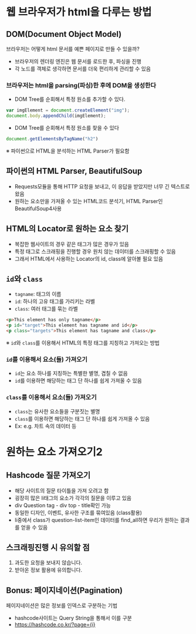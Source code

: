 # 웹 브라우저가 html을 다루는 방법
## DOM(Document Object Model)
브라우저는 어떻게 html 문서를 예쁜 페이지로 만들 수 있을까?
- 브라우저의 렌더링 엔진은 웹 문서를 로드한 후, 파싱을 진행
- 각 노드를 객체로 생각하면 문서를 더욱 편리하게 관리할 수 있음

### 브라우저는 html을 parsing(파싱)한 후에 DOM을 생성한다
- DOM Tree를 순회해서 특정 원소를 추가할 수 있다.
```JavaScript
var imgElement = document.createElement("img");
document.body.appendChild(imgElement);
```

- DOM Tree를 순회해서 특정 원소를 찾을 수 있다
```JavaScript
document.getElementsByTagName("h2")
```

※ 파이썬으로 HTML을 분석하는 HTML Parser가 필요함

## 파이썬의 HTML Parser, BeautifulSoup
- Requests모듈을 통해 HTTP 요청을 보내고, 이 응답을 받았지만 너무 긴 텍스트로 왔음
- 원하는 요소만을 가져올 수 있는 HTML코드 분석기, HTML Parser인 BeautifulSoup4사용

## HTML의 Locator로 원하는 요소 찾기
- 복잡한 웹사이트의 경우 같은 태그가 많은 경우가 있음
- 특정 태그로 스크래핑을 진행할 경우 원치 않는 데이터를 스크래핑할 수 있음
- 그래서 HTML에서 사용하는 Locator의 id, class에 알아볼 필요 있음

## `id`와 `class`
- `tagname`: 태그의 이름
- `id`: 하나의 고유 태그를 가리키는 라벨
- `class`: 여러 태그를 묶는 라벨

```html
<p>This element has only tagname</p>
<p id="target">This element has tagname and id</p>
<p class="targets">This element has tagname and class</p>
```

※  `id`와 `class`를 이용해서 HTML의 특정 태그를 지칭하고 가져오는 방법

### `id`를 이용해서 요소(들) 가져오기
- `id`는 요소 하나를 지칭하는 특별한 별명, 겹칠 수 없음
- `id`를 이용하면 해당하는 태그 단 하나를 쉽게 가져올 수 있음

### `class`를 이용해서 요소(들) 가져오기
- `class`는 유사한 요소들을 구분짓는 별명
- `class`를 이용하면 해당하는 태그 단 하나를 쉽게 가져올 수 있음  
- Ex: e.g. 차트 속의 데이터 등


# 원하는 요소 가져오기2 
## Hashcode 질문 가져오기
- 해당 사이트의 질문 타이틀을 가져 오려고 함
- 굉장히 많은 li태그의 요소가 각각의 질문을 이루고 있음 
- div Question tag - div top - title확인 가능
- 동일한 디자인, 이벤트, 유사한 구조를 묶여있음 (class활용)
- li중에서 class가 question-list-item인 데이터를 find_all하면 우리가 원하는 결과를 얻을 수 있음

## 스크래핑진행 시 유의할 점
1. 과도한 요청을 보내지 않습니다.
2. 받아온 정보 활용에 유의합니다.

## Bonus: 페이지네이션(Pagination)
페이지네이션은 많은 정보를 인덱스로 구분하는 기법
- hashcode사이트는 Query String을 통해서 이를 구분
- https://hashcode.co.kr/?page={i}

